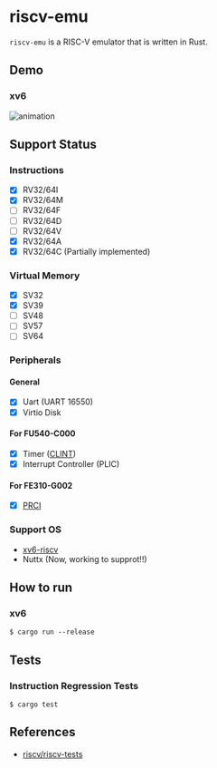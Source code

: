 # riscv-emu

`riscv-emu` is a RISC-V emulator that is written in Rust.

## Demo

### xv6
![animation](./demo/xv6-riscv.gif)

## Support Status

### Instructions

- [x] RV32/64I
- [x] RV32/64M
- [ ] RV32/64F
- [ ] RV32/64D
- [ ] RV32/64V
- [x] RV32/64A
- [x] RV32/64C (Partially implemented)

### Virtual Memory

- [x] SV32
- [x] SV39
- [ ] SV48
- [ ] SV57
- [ ] SV64

### Peripherals

#### General
- [x] Uart (UART 16550)
- [x] Virtio Disk

#### For FU540-C000
- [x] Timer ([CLINT](https://static.dev.sifive.com/FU540-C000-v1.0.pdf))
- [x] Interrupt Controller (PLIC)

#### For FE310-G002
- [x] [PRCI](https://sifive.cdn.prismic.io/sifive%2F9ecbb623-7c7f-4acc-966f-9bb10ecdb62e_fe310-g002.pdf)

### Support OS

 - [xv6-riscv](https://github.com/mit-pdos/xv6-riscv)
 - Nuttx (Now, working to supprot!!)

## How to run

### xv6

```
$ cargo run --release
```

## Tests

### Instruction Regression Tests

```
$ cargo test
```

## References

- [riscv/riscv-tests](https://github.com/riscv/riscv-tests)

